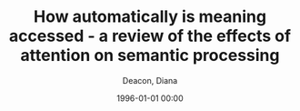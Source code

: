 ---
layout: post
title: How automatically is meaning accessed - a review of the effects of attention on semantic processing

date: 1996-01-01 00:00
author: Deacon, Diana
journal: Frontiers in Bioscience

link: https://doi.org/10.2741/deacon

year: 2000
---